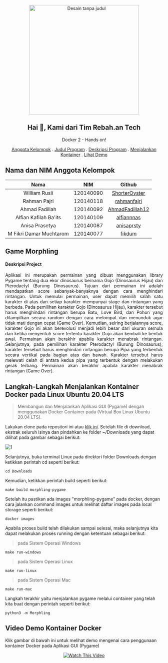 <p align="center">
   <img alt="Desain tanpa judul" src="https://user-images.githubusercontent.com/100473334/170390599-40f61a1f-a398-4385-be5d-6cd09dd942d2.png" width="350">
<h2 align="center">Hai 👋, Kami dari Tim Rebah.an Tech</h2>
 <p align="center">Docker 2 - Hands on!</p>
</p>
<p align="center">
    <a href="https://github.com/ShorterOyster/pygame_docker#nama-dan-nim-anggota-kelompok">Anggota Kelompok</a>
    .
    <a href="https://github.com/ShorterOyster/pygame_docker#game-morphling">Judul Program</a>
    .
    <a href="https://github.com/ShorterOyster/pygame_docker#deskripsi-project">Deskripsi Program</a>
    .
    <a href="https://github.com/ShorterOyster/pygame_docker#langkah-langkah-menjalankan-kontainer-docker-pada-linux-ubuntu-2004-lts">Menjalankan Kontainer</a>
    .
    <a href="https://github.com/ShorterOyster/pygame_docker#video-demo-kontainer-docker">Lihat Demo</a>   
</p> 


## Nama dan NIM Anggota Kelompok
<div align="center">

| Nama | NIM | Github |
| :---: | :---: | :---: |
| William Rusli              | 120140090 | [ShorterOyster](https://github.com/ShorterOyster)     |
| Rahman Pajri               | 120140118 | [rahmanfajri](https://github.com/rahmanfajri)         |
| Ahmad Fadillah             | 120140092 | [AhmadFadillah12](https://github.com/AhmadFadillah12) |
| Alfian Kafilah Ba'its      | 120140109 | [alfiannnas](https://github.com/alfiannnas)           |
| Anisa Prasetya             | 120140087 | [anisaprsty](https://github.com/anisaprsty)           |
| M Fikri Damar Muchtarom    | 120140077 | [fikdum](https://github.com/fikdum)                   |
   
</div>

## Game Morphling

#### Deskripsi Project
<p align="justify">
Aplikasi ini merupakan permainan yang dibuat menggunakan library Pygame tentang dua ekor dinosaurus bernama Gojo (Dinosaurus Hijau) dan Pterodactyl (Burung Dinosaurus). Tujuan dari permainan ini adalah mendapatkan score sebanyak-banyaknya dengan cara menghindari rintangan. Untuk memulai permainan, user dapat memilih salah satu karakter di atas dan setiap karakter mempunyai stage dan rintangan yang berbeda. Pada pemilihan karakter Gojo (Dinosaurus Hijau), karakter tersebut harus menghindari rintangan berupa Batu, Love Bird, dan Pohon yang ditampilkan secara random dengan cara melompat dan menunduk agar tidak mati dengan cepat (Game Over). Kemudian, seiring berjalannya score, karakter Gojo ini akan berevolusi menjadi lebih besar dari ukuran semula dan ketika menyentuh score tertentu karakter Gojo akan kembali ke bentuk awal. Permainan akan berakhir apabila karakter menabrak rintangan.
Selanjutnya, pada pemilihan karakter Pterodactyl (Burung Dinosaurus), karakter tersebut harus menghindari rintangan berupa Pipa yang terbentuk secara vertikal pada bagian atas dan bawah. Karakter tersebut harus melewati celah di antara kedua pipa yang terbentuk dengan melakukan gerak terbang. Permainan akan berakhir apabila karakter menabrak rintangan (Game Over).
</p>    

## Langkah-Langkah Menjalankan Kontainer Docker pada Linux Ubuntu 20.04 LTS
> Membangun dan Menjalankan Aplikasi GUI (Pygame) dengan menggunakan Docker Container pada (Virtual Box Linux Ubuntu 20.04 LTS).

Lakukan clone pada repositori ini atau [klik ini](https://github.com/ShorterOyster/pygame_docker/archive/refs/heads/main.zip). Setelah file di download, ekstrak seluruh isinya dan pindahkan ke folder ~/Downloads yang dapat dilihat pada gambar sebagai berikut:

![1](https://user-images.githubusercontent.com/71332803/170678057-792bb55d-bb2b-4085-802c-324206b74077.png)

Selanjutnya, buka terminal Linux pada direktori folder Downloads dengan ketikkan perintah cd seperti berikut:

    cd Downloads

Kemudian, ketikkan perintah build seperti berikut:

    make build morphling-pygame

 Setelah itu pastikan ada images "morphling-pygame" pada docker, dengan cara jalankan command images untuk melihat daftar images pada local storage seperti berikut:

    docker images

Apabila proses build telah dilakukan sampai selesai, maka selanjutnya kita dapat melakukan proses running dengan ketentuan sebagai berikut:

>pada Sistem Operasi Windows

    make run-windows

>pada Sistem Operasi Linux

    make run-linux

>pada Sistem Operasi Mac

    make run-mac

Langkah terakhir yaitu menjalankan pygame melalui container yang telah kita buat dengan perintah seperti berikut:

    python3 -m Morphling

## Video Demo Kontainer Docker
Klik gambar di bawah ini untuk melihat demo mengenai cara penggunaan kontainer Docker pada Aplikasi GUI (Pygame)

<div align="center">

[![Watch This Video](http://img.youtube.com/vi/uL6J4bAxkqw/0.jpg)](https://youtu.be/uL6J4bAxkqw)
   
</div>
